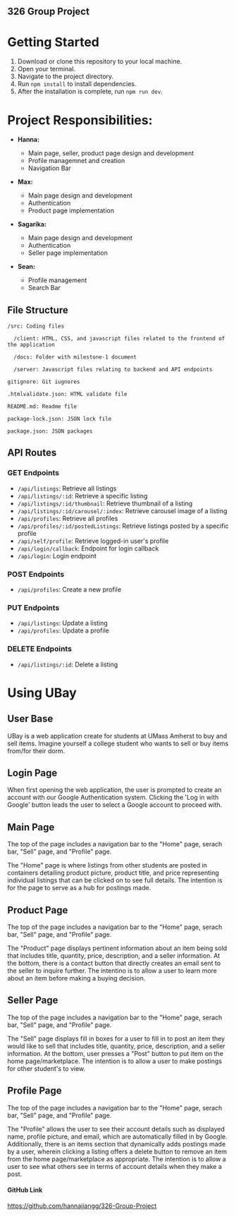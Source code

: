 ## 326 Group Project

# Getting Started

1. Download or clone this repository to your local machine.
2. Open your terminal.
3. Navigate to the project directory.
4. Run `npm install` to install dependencies.
5. After the installation is complete, run `npm run dev`.

# Project Responsibilities:

- **Hanna:**
  - Main page, seller, product page design and development
  - Profile managemnet and creation
  - Navigation Bar

- **Max:**
  - Main page design and development
  - Authentication
  - Product page implementation

- **Sagarika:**
  - Main page design and development
  - Authentication
  - Seller page implementation

- **Sean:**
  - Profile management
  - Search Bar
 
## File Structure

    /src: Coding files

      /client: HTML, CSS, and javascript files related to the frontend of the application

      /docs: Folder with milestone-1 document

      /server: Javascript files relating to backend and API endpoints

    gitignore: Git iugnores

    .htmlvalidate.json: HTML validate file

    README.md: Readme file

    package-lock.json: JSON lock file

    package.json: JSON packages
    
## API Routes

### GET Endpoints

- `/api/listings`: Retrieve all listings
- `/api/listings/:id`: Retrieve a specific listing
- `/api/listings/:id/thumbnail`: Retrieve thumbnail of a listing
- `/api/listings/:id/carousel/:index`: Retrieve carousel image of a listing
- `/api/profiles`: Retrieve all profiles
- `/api/profiles/:id/postedListings`: Retrieve listings posted by a specific profile
- `/api/self/profile`: Retrieve logged-in user's profile
- `/api/login/callback`: Endpoint for login callback
- `/api/login`: Login endpoint

### POST Endpoints

- `/api/profiles`: Create a new profile

### PUT Endpoints

- `/api/listings`: Update a listing
- `/api/profiles`: Update a profile

### DELETE Endpoints

- `/api/listings/:id`: Delete a listing

# Using UBay

## User Base

UBay is a web application create for students at UMass Amherst to buy and sell items. Imagine yourself a college student who wants to sell or buy items from/for their dorm.

## Login Page

When first opening the web application, the user is prompted to create an account with our Google Authentication system. Clicking the 'Log in with Google' button leads the user to select a Google account to proceed with.

## Main Page

The top of the page includes a navigation bar to the "Home" page, serach bar, "Sell" page, and "Profile" page.

The "Home" page is where listings from other students are posted in containers detailing product picture, product title, and price representing individual listings that can be clicked on to see full details. The intention is for the page to serve as a hub for postings made.

## Product Page

The top of the page includes a navigation bar to the "Home" page, serach bar, "Sell" page, and "Profile" page.

The "Product" page displays pertinent information about an item being sold that includes title, quantity, price, description, and a seller information. At the bottom, there is a contact button that directly creates an email sent to the seller to inquire further. The intentino is to allow a user to learn more about an item before making a buying decision.

## Seller Page

The top of the page includes a navigation bar to the "Home" page, serach bar, "Sell" page, and "Profile" page.

The "Sell" page displays fill in boxes for a user to fill in to post an item they would like to sell that includes title, quantity, price, description, and a seller information. At the bottom, user presses a "Post" button to put item on the home page/marketplace. The intention is to allow a user to make postings for other student's to view.

## Profile Page

The top of the page includes a navigation bar to the "Home" page, serach bar, "Sell" page, and "Profile" page.

The "Profile" allows the user to see their account details such as displayed name, profile picture, and email, which are automatically filled in by Google. Additionally, there is an items section that dynamically adds postings made by a user, wherein clicking a listing offers a delete button to remove an item from the home page/marketplace as appropriate. The intention is to allow a user to see what others see in terms of account details when they make a post.

#### GitHub Link

https://github.com/hannajiangg/326-Group-Project
